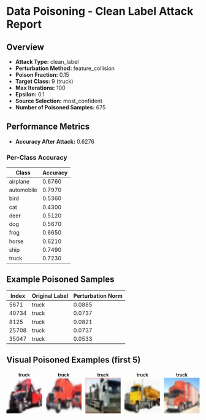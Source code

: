 # Data Poisoning - Clean Label Attack Report

## Overview

- **Attack Type:** clean_label
- **Perturbation Method:** feature_collision
- **Poison Fraction:** 0.15
- **Target Class:** 9 (truck)
- **Max Iterations:** 100
- **Epsilon:** 0.1
- **Source Selection:** most_confident
- **Number of Poisoned Samples:** 675

## Performance Metrics

- **Accuracy After Attack:** 0.6276

### Per-Class Accuracy

| Class | Accuracy |
|--------|----------|
| airplane | 0.6760 |
| automobile | 0.7970 |
| bird | 0.5360 |
| cat | 0.4300 |
| deer | 0.5120 |
| dog | 0.5670 |
| frog | 0.6650 |
| horse | 0.6210 |
| ship | 0.7490 |
| truck | 0.7230 |

## Example Poisoned Samples

| Index | Original Label | Perturbation Norm |
|--------|----------------|-------------------|
| 5671 | truck | 0.0885 |
| 40734 | truck | 0.0737 |
| 8125 | truck | 0.0821 |
| 25708 | truck | 0.0737 |
| 35047 | truck | 0.0533 |

## Visual Poisoned Examples (first 5)

<div style="display: flex; gap: 10px;">
<div style="text-align: center;"><small><strong>truck</strong></small><br><img src="examples/poison_5671_truck.png" alt="poisoned_example" style="width: 120px;"></div>
<div style="text-align: center;"><small><strong>truck</strong></small><br><img src="examples/poison_40734_truck.png" alt="poisoned_example" style="width: 120px;"></div>
<div style="text-align: center;"><small><strong>truck</strong></small><br><img src="examples/poison_8125_truck.png" alt="poisoned_example" style="width: 120px;"></div>
<div style="text-align: center;"><small><strong>truck</strong></small><br><img src="examples/poison_25708_truck.png" alt="poisoned_example" style="width: 120px;"></div>
<div style="text-align: center;"><small><strong>truck</strong></small><br><img src="examples/poison_35047_truck.png" alt="poisoned_example" style="width: 120px;"></div>
</div>
